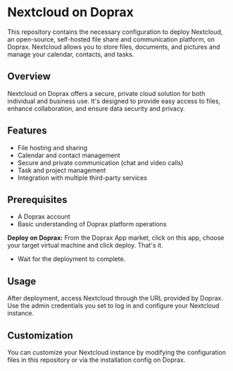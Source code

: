 # Nextcloud on Doprax

This repository contains the necessary configuration to deploy Nextcloud, an open-source, self-hosted file share and communication platform, on Doprax. Nextcloud allows you to store files, documents, and pictures and manage your calendar, contacts, and tasks.

## Overview

Nextcloud on Doprax offers a secure, private cloud solution for both individual and business use. It's designed to provide easy access to files, enhance collaboration, and ensure data security and privacy.

## Features

- File hosting and sharing
- Calendar and contact management
- Secure and private communication (chat and video calls)
- Task and project management
- Integration with multiple third-party services

## Prerequisites

- A Doprax account
- Basic understanding of Doprax platform operations


 **Deploy on Doprax:**
 From the Doprax App market, click on this app, choose your target virtual machine and click deploy. That's it.

- Wait for the deployment to complete.

## Usage

After deployment, access Nextcloud through the URL provided by Doprax. Use the admin credentials you set to log in and configure your Nextcloud instance.

## Customization

You can customize your Nextcloud instance by modifying the configuration files in this repository or via the installation config on Doprax.
